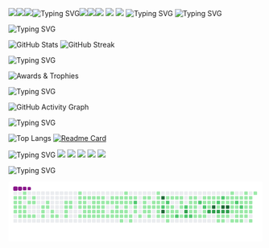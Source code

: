 <img src="https://media.giphy.com/media/hvRJCLFzcasrR4ia7z/giphy.gif" width="28"><img src="https://media.giphy.com/media/hvRJCLFzcasrR4ia7z/giphy.gif" width="28"><img src="https://media.giphy.com/media/hvRJCLFzcasrR4ia7z/giphy.gif" width="28">![Typing SVG](https://readme-typing-svg.demolab.com?font=Quicksand&weight=500&size=30&duration=750&pause=1500&vCenter=true&width=70&height=26&lines=Hello)<img src="https://media.giphy.com/media/hvRJCLFzcasrR4ia7z/giphy.gif" width="28"><img src="https://media.giphy.com/media/hvRJCLFzcasrR4ia7z/giphy.gif" width="28"><img src="https://media.giphy.com/media/hvRJCLFzcasrR4ia7z/giphy.gif" width="28">   ![](https://komarev.com/ghpvc/?username=your-github-username&style=for-the-badge) ![](https://hit.yhype.me/github/profile?user_id=89924712) ![Typing SVG](https://readme-typing-svg.demolab.com?font=Quicksand&weight=500&size=30&duration=4200&pause=8100&vCenter=true&width=880&height=46&lines=🎉🥳Over+10K+Views🥳🎉+and+😊Over+250+Followers😊!!!!!)
![Typing SVG](https://readme-typing-svg.demolab.com?font=Fira+Code&duration=2500&pause=1000&width=1010&lines=Welcome+to+my+profile%2C+I'm+Xwill%2C+and+I+will+be+your+guide.;Today+is+May+1st%2C+2023!;Anyways%2C+I+use+multiple+different+coding+languages.;These+include%3A+Python%2C+JavaScript%2C+Markdown%2C+Html%2C+Typescript...;Note%3A+I+randomly+create+repositories+on+GitHub+when+I+get+bored!;So+anyways+I+hope+you+like+this+text%2C+and+have+a+great+day%2C+bye!)

![Typing SVG](https://readme-typing-svg.demolab.com?font=Quicksand&weight=500&size=30&duration=1950&pause=3900&vCenter=true&width=210&height=26&lines=Stats+%26+Streak%3A)

![GitHub Stats](https://github-readme-stats.vercel.app/api?username=xwillxu&theme=react)
![GitHub Streak](https://streak-stats.demolab.com?user=xwillxu&theme=react&hide_border=true&date_format=M%20j%5B%2C%20Y%5D&currStreakNum=FFFFFF&sideNums=FFFFFF&currStreakLabel=2982C184&sideLabels=2982C184)

![Typing SVG](https://readme-typing-svg.demolab.com?font=Quicksand&weight=500&size=30&duration=2100&pause=4200&vCenter=true&width=271&height=26&lines=Awards+%26+Trophies%3A)

![Awards & Trophies](https://github-profile-trophy.vercel.app/?username=xwillxu&theme=dark_lover)

![Typing SVG](https://readme-typing-svg.demolab.com?font=Quicksand&weight=500&size=30&duration=2850&pause=5700&height=43&lines=GitHub+Activity+Graph%3A)

![GitHub Activity Graph](https://github-readme-activity-graph.vercel.app/graph?username=xwillxu&theme=react-dark)

![Typing SVG](https://readme-typing-svg.demolab.com?font=Quicksand&weight=500&size=30&duration=3150&pause=6300&height=43&lines=Top+Languages+%26+Top+Repo%3A)

![Top Langs](https://github-readme-stats.vercel.app/api/top-langs/?username=anuraghazra&layout=compact&theme=react)
[![Readme Card](https://github-readme-stats.vercel.app/api/pin/?username=xwillxu&repo=Python-Arcade&theme=react)](https://github.com/xwillxu/Python-Arcade)


![Typing SVG](https://readme-typing-svg.demolab.com?font=Quicksand&weight=500&size=30&duration=1800&pause=3600&width=450&height=43&lines=Summary+Cards%3A)
![](http://github-profile-summary-cards.vercel.app/api/cards/profile-details?username=xwillxu&theme=react)
![](http://github-profile-summary-cards.vercel.app/api/cards/repos-per-language?username=xwillxu&theme=react)
![](http://github-profile-summary-cards.vercel.app/api/cards/most-commit-language?username=xwillxu&theme=react)
![](http://github-profile-summary-cards.vercel.app/api/cards/stats?username=xwillxu&theme=react)
![](http://github-profile-summary-cards.vercel.app/api/cards/productive-time?username=xwillxu&theme=react&utcOffset=4)


![Typing SVG](https://readme-typing-svg.demolab.com?font=Quicksand&weight=500&size=30&duration=3600&pause=7200&width=450&height=43&lines=Bye+%2B+GitHub+Snake(Not+mine)%3A)

 ![Github-Snake](https://raw.githubusercontent.com/devSouvik/devSouvik/output/github-contribution-grid-snake.gif)
 

 
 

